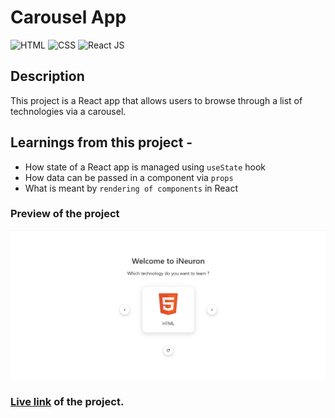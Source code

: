 # Carousel App

![HTML](https://img.shields.io/badge/-HTML-red)
![CSS](https://img.shields.io/badge/-CSS-yellowgreen)
![React JS](https://img.shields.io/badge/-React_JS-blue)

## Description

This project is a React app that allows users to browse through a list of technologies via a carousel.

## Learnings from this project -

- How state of a React app is managed using `useState` hook
- How data can be passed in a component via `props`
- What is meant by `rendering of components` in React

### Preview of the project

![preview](./preview.png)

### [Live link](https://carousel-app-dun.vercel.app/) of the project.
